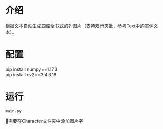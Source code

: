 # 介绍
根据文本自动生成四库全书式的列图片（支持双行夹批，参考Text中的实例文本）。
# 配置
pip install numpy==1.17.3  
pip install cv2==3.4.3.18  
# 运行
```
main.py
```
🚨需要在Character文件夹中添加图片字  